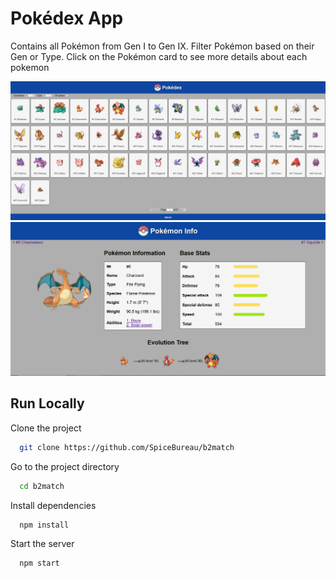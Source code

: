 # Pokédex App

Contains all Pokémon from Gen I to Gen IX. Filter Pokémon based on their Gen or Type.
Click on the Pokémon card to see more details about each pokemon

<img loading="lazy" width="900px" src="./public/mainpage.PNG" alt="mainmenu" />
<img loading="lazy" width="900px" src="./public/infopage.PNG" alt="infopage" />

## Run Locally

Clone the project

```bash
  git clone https://github.com/SpiceBureau/b2match
```

Go to the project directory

```bash
  cd b2match
```

Install dependencies

```bash
  npm install
```

Start the server

```bash
  npm start
```
